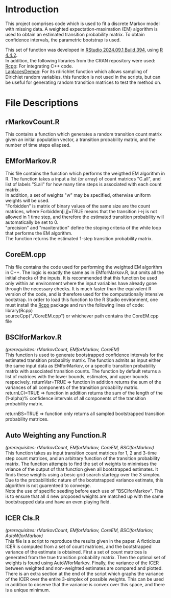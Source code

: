 # **Introduction**  
This project comprises code which is used to fit a discrete Markov model with missing data. 
A weighted expectation-maximation (EM) algorithm is used to obtain an estimated transition probability matrix.
To obtain confidence intervals, the parametric bootstrap is used.

This set of function was developed in [RStudio 2024.09.1 Build 394](https://posit.co/download/rstudio-desktop/), using [R 4.4.2](https://cran.r-project.org/bin/windows/base/).  
In addition, the following libraries from the CRAN repository were used:  
[Rcpp](https://cran.r-project.org/web/packages/Rcpp/index.html): For integrating C++ code.  
[LaplacesDemon](https://cran.r-project.org/web/packages/LaplacesDemon/index.html): For its rdirichlet function which allows sampling of Dirichlet random variables. this function is not used in the scripts, but can be useful for generating random transition matrices to test the method on.

# **File Descriptions**  
## **rMarkovCount.R**  
This contains a function which generates a random transition count matrix given an initial population vector, a transition probability matrix, and the number of time steps ellapsed.

## **EMforMarkov.R**  
This file contains the function which performs the weigthed EM algorithm in R. The function takes a input a list (or array) of count matrices "C.all", and list of labels "S.all" for how many time steps is associated with each count matrix.  
In addition, a set of weights "w" may be specified, otherwise uniform weights will be used.  
"Forbidden" is matrix of binary values of the same size are the count matrices, where Forbidden[i,j]=TRUE means that the transition i->j is not allowed in 1 time step, and therefore the estimated transition probability will automatically be set to 0.  
"precision" and "maxiteration" define the stoping criteria of the while loop that performs the EM algorithm.  
The function returns the estimated 1-step transition probability matrix. 

## **CoreEM.cpp**  
This file contains the code used for performing the weighted EM algorithm in C++. The logic is exactly the same as in EMforMarkov.R, but omits all the initial checks of the inputs. It is recommended that this function be used only within an environment where the input variables have already gone through the necessary checks. It is much faster than the equivalent R version of the code, and is therefore used for the computationally intensive bootstrap. In order to load this function to the R Studio environment, one must install the [Rcpp](https://cran.r-project.org/web/packages/Rcpp/index.html) package and run the following lines of code:  
library(Rcpp)  
sourceCpp("./CoreEM.cpp") or whichever path contains the CoreEM.cpp file

## **BSCIforMarkov.R**  
_(prerequisites: rMarkovCount, EMforMarkov, CoreEM)_  
This function is used to generate bootstrapped confidence intervals for the estimated transition probabiltiy matrix. 
The function admits as input either the same input data as EMforMarkov, or a specific transition probability matrix with associated transition counts. 
The function by default returns a list of matrices with the lower bounds, estimates, and upper bounds respecively. 
returnVar=TRUE => function in addition returns the sum of the variances of all components of the transition probability matrix.  
returnLCI=TRUE => function in addition returns the sum of the length of the (1-alpha)% confidence intervals of all components of the transition probability matrix. 
  
returnBS=TRUE => function only returns all sampled bootstrapped transition probability matrices. 

## **Auto Weighting any Function.R**  
_(prerequisites: rMarkovCount, EMforMarkov, CoreEM, BSCIforMarkov)_  
This function takes as input transition count matrices for 1, 2 and 3-time step count matrices, and an arbitrary function of the transition probability matrix. The function attempts to find the set of weights to minimises the vriance of the output of that function given all bootstrapped estimates. It finds these weights using a besic grid search startegy over the 3 simplex. Due to the probabilitistic nature of the bootstrapped variance estimate, this algorithm is not guarenteed to converge.  
Note the use of specific seeding before each use of "BSCIforMarkov". This is to ensure that all 4 new proposed weights are matched up with the same bootstrapped data and have an even playing field.

## **ICER CIs.R**  
_(prerequisites: rMarkovCount, EMforMarkov, CoreEM, BSCIforMarkov, AutoWforMarkov)_  
This file is a script to reproduce the results given in the paper. A ficticious ICER is computed from a set of count matrices, and the bootstrapped variance of the estimate is obtained. First a set of count matrices is generated from the true transition probability matrix. Then the optimal set of weights is found using AutoWforMarkov. Finally, the variance of the ICER between weighted and non-weighted estimates are compared and plotted.  
There is an extra section at the end of the script which graphs the variance of the ICER over the entire 3-simplex of possible weights. This can be used in addition to observe that the variance is convex over this space, and there is a unique minimum. 
